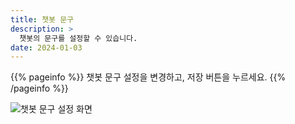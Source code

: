```yaml
---
title: 챗봇 문구
description: >
  챗봇의 문구를 설정할 수 있습니다.
date: 2024-01-03
---
```


{{% pageinfo %}}
챗봇 문구 설정을 변경하고, 저장 버튼을 누르세요.
{{% /pageinfo %}}

![챗봇 문구 설정 화면](/docs/reference/image.png)
